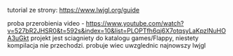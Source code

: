 tutorial ze strony:
https://www.lwjgl.org/guide

proba przerobienia video - https://www.youtube.com/watch?v=527bR2JHSR0&t=592s&index=10&list=PLOPTfh6qj6X7otqsyLaKpzlNuHOA3uGkt
projekt jest sciagniety do katalogu games/Flappy, niestety kompilacja nie przechodzi. 
probuje wiec uwzglednic najnowszy lwjgl
